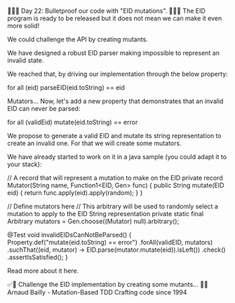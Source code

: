🌟🌟🌟 Day 22: Bulletproof our code with "EID mutations". 🌟🌟🌟
The EID program is ready to be released but it does not mean we can make it even more solid!

We could challenge the API by creating mutants.

We have designed a robust EID parser making impossible to represent an invalid state.

We reached that, by driving our implementation through the below property:

for all (eid)
parseEID(eid.toString) == eid

Mutators...
Now, let's add a new property that demonstrates that an invalid EID can never be parsed:

for all (validEid)
mutate(eid.toString) == error


We propose to generate a valid EID and mutate its string representation to create an invalid one. For that we will create some mutators.

We have already started to work on it in a java sample (you could adapt it to your stack):

// A record that will represent a mutation to make on the EID
private record Mutator(String name, Function1<EID, Gen<String>> func) {
public String mutate(EID eid) {
return func.apply(eid).apply(random);
}
}

// Define mutators here
// This arbitrary will be used to randomly select a mutation to apply to the EID String representation
private static final Arbitrary<Mutator> mutators = Gen.choose((Mutator) null).arbitrary();

@Test
void invalidEIDsCanNotBeParsed() {
Property.def("mutate(eid.toString) == error")
.forAll(validEID, mutators)
.suchThat((eid, mutator) -> EID.parse(mutator.mutate(eid)).isLeft())
.check()
.assertIsSatisfied();
}

Read more about it here.

✅🚀 Challenge the EID implementation by creating some mutants... 🚀✅
Arnaud Bailly - Mutation-Based TDD
Crafting code since 1994